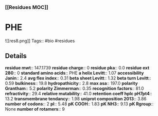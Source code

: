 ### [[Residues MOC]]
# PHE
![[res8.png]]
Tags:: #bio #residues
## Details
**residue mwt**:: 147.1739
**residue charge**:: 0
**residue pka**:: 0.0
**residue ext 280**:: 0
**standard amino acids**:: PHE
**a helix Levitt**:: 1.07
**accessibility Janin**:: 2.4
**avg flex index**:: 0.31
**beta sheet Levitt**:: 1.32
**beta turn Levitt**:: 0.59
**bulkiness**:: 19.8
**hydropathicity**:: 2.8
**max asa**:: 197.0
**polarity Grantham**:: 5.2
**polarity Zimmerman**:: 0.35
**recognition factors**:: 81.0
**refractivity**:: 29.4
**relative mutability**:: 41.0
**retention coeff hplc pH7pt4**:: 13.2
**transmembrane tendancy**:: 1.98
**uniprot composition 2013**:: 3.86
**number of codons**:: 2
**pI**:: 5.48
**pK COOH**:: 1.83
**pK NH3**:: 9.13
**pK Rgroup**:: None
**number of rotamers**:: 9

